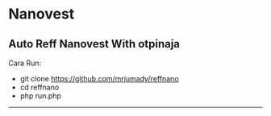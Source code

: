 # Nanovest
Auto Reff Nanovest With otpinaja
------------------------------------------------
Cara Run:
- git clone https://github.com/mrjumady/reffnano
- cd reffnano
- php run.php
------------------------------------------------
